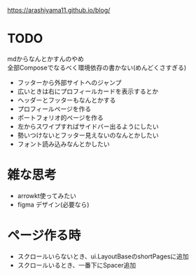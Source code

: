 https://arashiyama11.github.io/blog/

# TODO

mdからなんとかすんのやめ  
全部Composeでなるべく環境依存の書かない(めんどくさすぎる)

- フッターから外部サイトへのジャンプ
- 広いときは右にプロフィールカードを表示するとか
- ヘッダーとフッターもなんとかする
- プロフィールページを作る
- ポートフォリオ的ページを作る
- 左からスワイプすればサイドバー出るようにしたい
- 勢いつけないとフッター見えないのなんとかしたい
- フォント読み込みなんとかしたい

# 雑な思考

- arrowkt使ってみたい
- figma デザイン(必要なら)

# ページ作る時

- スクロールいらないとき、ui.LayoutBaseのshortPagesに追加
- スクロールいるとき、一番下にSpacer追加
